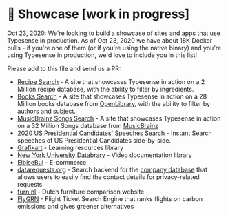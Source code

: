 # 🌟 Showcase [work in progress]

Oct 23, 2020: We're looking to build a showcase of sites and apps that use Typesense in production. As of Oct 23, 2020 we have about 18K Docker pulls - if you're one of them (or if you're using the native binary) and you're using Typesense in production, we'd love to include you in this list! 

Please add to this file and send us a PR:

- [Recipe Search](https://recipe-search.typesense.org/) - A site that showcases Typesense in action on a 2 Million recipe database, with the ability to filter by ingredients.
- [Books Search](https://books-search.typesense.org/) - A site that showcases Typesense in action on a 28 Million books database from [OpenLibrary](https://openlibrary.org/), with the ability to filter by authors and subject. 
- [MusicBrainz Songs Search](https://songs-search.typesense.org/) - A site that showcases Typesense in action on a 32 Million Songs database from [MusicBrainz](https://musicbrainz.org/)
- [2020 US Presidential Candidates' Speeches Search](https://biden-trump-speeches-search.typesense.org/) - Instant Search speeches of US Presidential Candidates side-by-side.
- [Grafikart](https://www.grafikart.fr/) - Learning resources library
- [New York University Databrary](https://nyu.databrary.org/) - Video documentation library
- [ElbiseBul](https://www.elbisebul.com/) - E-commerce
- [datarequests.org](https://www.datarequests.org/) - Search backend for the [company database](https://www.datarequests.org/company) that allows users to easily find the contact details for privacy-related requests
- [furn.nl](https://furn.nl) - Dutch furniture comparison website
- [FlyGRN](https://flygrn.com) - Flight Ticket Search Engine that ranks flights on carbon emissions and gives greener alternatives
